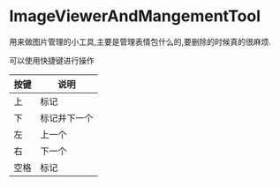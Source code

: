 # ImageViewerAndMangementTool
用来做图片管理的小工具,主要是管理表情包什么的,要删除的时候真的很麻烦.

可以使用快捷键进行操作

| 按键 | 说明         |
| ---- | ------------ |
| 上   | 标记         |
| 下   | 标记并下一个 |
| 左   | 上一个       |
| 右   | 下一个       |
| 空格 | 标记         |



